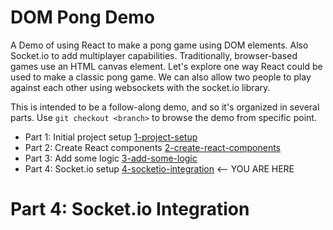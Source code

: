 # DOM Pong Demo

A Demo of using React to make a pong game using DOM elements. Also Socket.io to add multiplayer capabilities. Traditionally, browser-based games use an HTML canvas element. Let's explore one way React could be used to make a classic pong game. We can also allow two people to play against each other using websockets with the socket.io library.

This is intended to be a follow-along demo, and so it's organized in several parts. Use `git checkout <branch>` to browse the demo from specific point.

- Part 1: Initial project setup [1-project-setup](https://github.com/denvaar/dom-pong-demo/tree/1-project-setup)
- Part 2: Create React components [2-create-react-components](https://github.com/denvaar/dom-pong-demo/tree/2-create-react-components)
- Part 3: Add some logic [3-add-some-logic](https://github.com/denvaar/dom-pong-demo/tree/3-add-some-logic)
- Part 4: Socket.io setup [4-socketio-integration](https://github.com/denvaar/dom-pong-demo/tree/4-socketio-integration)  <-- YOU ARE HERE


# Part 4: Socket.io Integration
